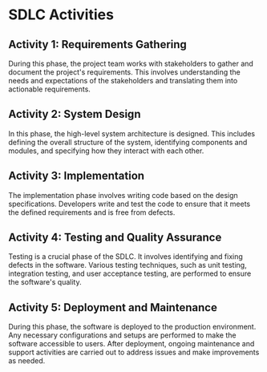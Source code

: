 # SDLC Activities

## Activity 1: Requirements Gathering
During this phase, the project team works with stakeholders to gather and document the project's requirements. This involves understanding the needs and expectations of the stakeholders and translating them into actionable requirements.

## Activity 2: System Design
In this phase, the high-level system architecture is designed. This includes defining the overall structure of the system, identifying components and modules, and specifying how they interact with each other.

## Activity 3: Implementation
The implementation phase involves writing code based on the design specifications. Developers write and test the code to ensure that it meets the defined requirements and is free from defects.

## Activity 4: Testing and Quality Assurance
Testing is a crucial phase of the SDLC. It involves identifying and fixing defects in the software. Various testing techniques, such as unit testing, integration testing, and user acceptance testing, are performed to ensure the software's quality.

## Activity 5: Deployment and Maintenance
During this phase, the software is deployed to the production environment. Any necessary configurations and setups are performed to make the software accessible to users. After deployment, ongoing maintenance and support activities are carried out to address issues and make improvements as needed.
